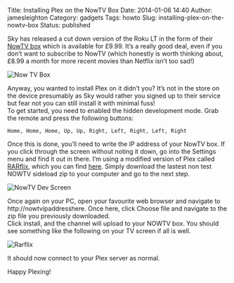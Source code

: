 Title: Installing Plex on the NowTV Box
Date: 2014-01-06 14:40
Author: jamesleighton
Category: gadgets
Tags: howto
Slug: installing-plex-on-the-nowtv-box
Status: published

Sky has released a cut down version of the Roku LT in the form of their [NowTV box](http://www.awin1.com/cread.php?awinmid=4465&awinaffid=171587&clickref=&p=https%3A%2F%2Fshop.nowtv.com%2F) which is available for £9.99. It’s a really good deal, even if you don’t want to subscribe to NowTV (which honestly is worth thinking about, £8.99 a month for more recent movies than Netflix isn’t too sad!)

![Now TV Box](/images/nowtv.jpg)

Anyway, you wanted to install Plex on it didn’t you? It’s not in the store on the device presumably as Sky would rather you signed up to their service but fear not you can still install it with minimal fuss!  
To get started, you need to enabled the hidden development mode. Grab the remote and press the following buttons:

<div class="highlight">

    Home, Home, Home, Up, Up, Right, Left, Right, Left, Right

</div>

Once this is done, you’ll need to write the IP address of your NowTV box. If you click through the screen without noting it down, go into the Settings menu and find it out in there. I’m using a modified version of Plex called [RARflix](https://forums.plex.tv/index.php/topic/79897-rarflix-modified-roku-channel/), which you can find [here](https://forums.plex.tv/index.php/topic/79897-rarflix-modified-roku-channel/). Simply download the lastest non test NOWTV sideload zip to your computer and go to the next step.

![NowTV Dev Screen](/images/nowtvdev2.PNG)

Once again on your PC, open your favourite web browser and navigate to http://nowtvipaddresshere. Once here, click Choose file and navigate to the zip file you previously downloaded.  
Click install, and the channel will upload to your NOWTV box. You should see something like the following on your TV screen if all is well.

![Rarflix](/images/dev.jpg)

It should now connect to your Plex server as normal.

Happy Plexing!
